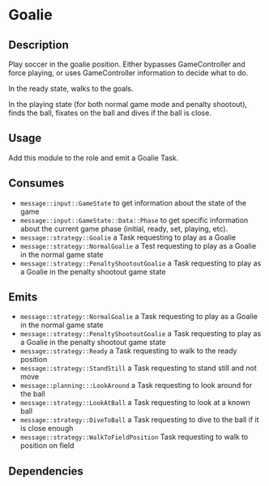 # Goalie

## Description

Play soccer in the goalie position. Either bypasses GameController and force playing, or uses GameController information to decide what to do.

In the ready state, walks to the goals.

In the playing state (for both normal game mode and penalty shootout), finds the ball, fixates on the ball and dives if the ball is close.

## Usage

Add this module to the role and emit a Goalie Task.

## Consumes

- `message::input::GameState` to get information about the state of the game
- `message::input::GameState::Data::Phase` to get specific information about the current game phase (initial, ready, set, playing, etc).
- `message::strategy::Goalie` a Task requesting to play as a Goalie
- `message::strategy::NormalGoalie` a Test requesting to play as a Goalie in the normal game state
- `message::strategy::PenaltyShootoutGoalie` a Task requesting to play as a Goalie in the penalty shootout game state

## Emits

- `message::strategy::NormalGoalie` a Task requesting to play as a Goalie in the normal game state
- `message::strategy::PenaltyShootoutGoalie` a Task requesting to play as a Goalie in the penalty shootout game state
- `message::strategy::Ready` a Task requesting to walk to the ready position
- `message::strategy::StandStill` a Task requesting to stand still and not move
- `message::planning:::LookAround` a Task requesting to look around for the ball
- `message::strategy::LookAtBall` a Task requesting to look at a known ball
- `message::strategy::DiveToBall` a Task requesting to dive to the ball if it is close enough
- `message::strategy::WalkToFieldPosition` Task requesting to walk to position on field

## Dependencies
